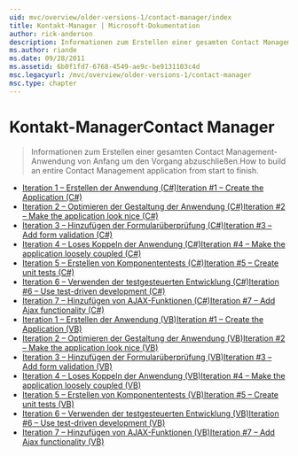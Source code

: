 ```yaml
---
uid: mvc/overview/older-versions-1/contact-manager/index
title: Kontakt-Manager | Microsoft-Dokumentation
author: rick-anderson
description: Informationen zum Erstellen einer gesamten Contact Management-Anwendung von Anfang um den Vorgang abzuschließen.
ms.author: riande
ms.date: 09/28/2011
ms.assetid: 6b0f1fd7-6768-4549-ae9c-be9131103c4d
msc.legacyurl: /mvc/overview/older-versions-1/contact-manager
msc.type: chapter
---
```

<a name="contact-manager"></a><span data-ttu-id="2b2d0-103">Kontakt-Manager</span><span class="sxs-lookup"><span data-stu-id="2b2d0-103">Contact Manager</span></span>
====================
> <span data-ttu-id="2b2d0-104">Informationen zum Erstellen einer gesamten Contact Management-Anwendung von Anfang um den Vorgang abzuschließen.</span><span class="sxs-lookup"><span data-stu-id="2b2d0-104">How to build an entire Contact Management application from start to finish.</span></span>


- [<span data-ttu-id="2b2d0-105">Iteration 1 – Erstellen der Anwendung (C#)</span><span class="sxs-lookup"><span data-stu-id="2b2d0-105">Iteration #1 – Create the Application (C#)</span></span>](iteration-1-create-the-application-cs.md)
- [<span data-ttu-id="2b2d0-106">Iteration 2 – Optimieren der Gestaltung der Anwendung (C#)</span><span class="sxs-lookup"><span data-stu-id="2b2d0-106">Iteration #2 – Make the application look nice (C#)</span></span>](iteration-2-make-the-application-look-nice-cs.md)
- [<span data-ttu-id="2b2d0-107">Iteration 3 – Hinzufügen der Formularüberprüfung (C#)</span><span class="sxs-lookup"><span data-stu-id="2b2d0-107">Iteration #3 – Add form validation (C#)</span></span>](iteration-3-add-form-validation-cs.md)
- [<span data-ttu-id="2b2d0-108">Iteration 4 – Loses Koppeln der Anwendung (C#)</span><span class="sxs-lookup"><span data-stu-id="2b2d0-108">Iteration #4 – Make the application loosely coupled (C#)</span></span>](iteration-4-make-the-application-loosely-coupled-cs.md)
- [<span data-ttu-id="2b2d0-109">Iteration 5 – Erstellen von Komponententests (C#)</span><span class="sxs-lookup"><span data-stu-id="2b2d0-109">Iteration #5 – Create unit tests (C#)</span></span>](iteration-5-create-unit-tests-cs.md)
- [<span data-ttu-id="2b2d0-110">Iteration 6 – Verwenden der testgesteuerten Entwicklung (C#)</span><span class="sxs-lookup"><span data-stu-id="2b2d0-110">Iteration #6 – Use test-driven development (C#)</span></span>](iteration-6-use-test-driven-development-cs.md)
- [<span data-ttu-id="2b2d0-111">Iteration 7 – Hinzufügen von AJAX-Funktionen (C#)</span><span class="sxs-lookup"><span data-stu-id="2b2d0-111">Iteration #7 – Add Ajax functionality (C#)</span></span>](iteration-7-add-ajax-functionality-cs.md)
- [<span data-ttu-id="2b2d0-112">Iteration 1 – Erstellen der Anwendung (VB)</span><span class="sxs-lookup"><span data-stu-id="2b2d0-112">Iteration #1 – Create the Application (VB)</span></span>](iteration-1-create-the-application-vb.md)
- [<span data-ttu-id="2b2d0-113">Iteration 2 – Optimieren der Gestaltung der Anwendung (VB)</span><span class="sxs-lookup"><span data-stu-id="2b2d0-113">Iteration #2 – Make the application look nice (VB)</span></span>](iteration-2-make-the-application-look-nice-vb.md)
- [<span data-ttu-id="2b2d0-114">Iteration 3 – Hinzufügen der Formularüberprüfung (VB)</span><span class="sxs-lookup"><span data-stu-id="2b2d0-114">Iteration #3 – Add form validation (VB)</span></span>](iteration-3-add-form-validation-vb.md)
- [<span data-ttu-id="2b2d0-115">Iteration 4 – Loses Koppeln der Anwendung (VB)</span><span class="sxs-lookup"><span data-stu-id="2b2d0-115">Iteration #4 – Make the application loosely coupled (VB)</span></span>](iteration-4-make-the-application-loosely-coupled-vb.md)
- [<span data-ttu-id="2b2d0-116">Iteration 5 – Erstellen von Komponententests (VB)</span><span class="sxs-lookup"><span data-stu-id="2b2d0-116">Iteration #5 – Create unit tests (VB)</span></span>](iteration-5-create-unit-tests-vb.md)
- [<span data-ttu-id="2b2d0-117">Iteration 6 – Verwenden der testgesteuerten Entwicklung (VB)</span><span class="sxs-lookup"><span data-stu-id="2b2d0-117">Iteration #6 – Use test-driven development (VB)</span></span>](iteration-6-use-test-driven-development-vb.md)
- [<span data-ttu-id="2b2d0-118">Iteration 7 – Hinzufügen von AJAX-Funktionen (VB)</span><span class="sxs-lookup"><span data-stu-id="2b2d0-118">Iteration #7 – Add Ajax functionality (VB)</span></span>](iteration-7-add-ajax-functionality-vb.md)
